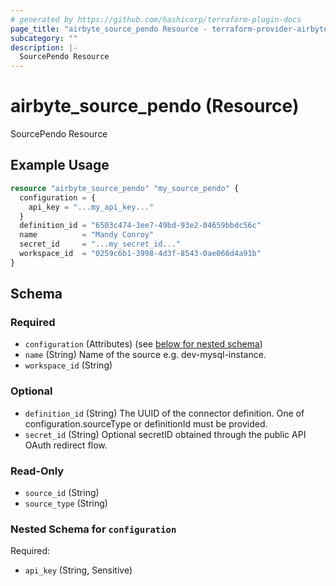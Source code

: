 ```yaml
---
# generated by https://github.com/hashicorp/terraform-plugin-docs
page_title: "airbyte_source_pendo Resource - terraform-provider-airbyte"
subcategory: ""
description: |-
  SourcePendo Resource
---
```


# airbyte_source_pendo (Resource)

SourcePendo Resource

## Example Usage

```terraform
resource "airbyte_source_pendo" "my_source_pendo" {
  configuration = {
    api_key = "...my_api_key..."
  }
  definition_id = "6503c474-3ee7-49bd-93e2-04659bbdc56c"
  name          = "Mandy Conroy"
  secret_id     = "...my_secret_id..."
  workspace_id  = "0259c6b1-3998-4d3f-8543-0ae066d4a91b"
}
```

<!-- schema generated by tfplugindocs -->
## Schema

### Required

- `configuration` (Attributes) (see [below for nested schema](#nestedatt--configuration))
- `name` (String) Name of the source e.g. dev-mysql-instance.
- `workspace_id` (String)

### Optional

- `definition_id` (String) The UUID of the connector definition. One of configuration.sourceType or definitionId must be provided.
- `secret_id` (String) Optional secretID obtained through the public API OAuth redirect flow.

### Read-Only

- `source_id` (String)
- `source_type` (String)

<a id="nestedatt--configuration"></a>
### Nested Schema for `configuration`

Required:

- `api_key` (String, Sensitive)



